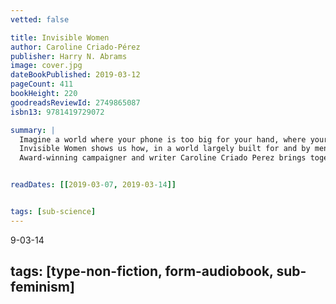 ```yaml
---
vetted: false

title: Invisible Women
author: Caroline Criado-Pérez
publisher: Harry N. Abrams
image: cover.jpg
dateBookPublished: 2019-03-12
pageCount: 411
bookHeight: 220
goodreadsReviewId: 2749865087
isbn13: 9781419729072

summary: |
  Imagine a world where your phone is too big for your hand, where your doctor prescribes a drug that is wrong for your body, where in a car accident you are 47% more likely to be seriously injured, where every week the countless hours of work you do are not recognised or valued. If any of this sounds familiar, chances are that you're a woman.
  Invisible Women shows us how, in a world largely built for and by men, we are systematically ignoring half the population. It exposes the gender data gap – a gap in our knowledge that is at the root of perpetual, systemic discrimination against women, and that has created a pervasive but invisible bias with a profound effect on women’s lives.
  Award-winning campaigner and writer Caroline Criado Perez brings together for the first time an impressive range of case studies, stories and new research from across the world that illustrate the hidden ways in which women are forgotten, and the impact this has on their health and well-being. From government policy and medical research, to technology, workplaces, urban planning and the media, Invisible Women reveals the biased data that excludes women. In making the case for change, this powerful and provocative book will make you see the world anew.


readDates: [[2019-03-07, 2019-03-14]]


tags: [sub-science]
---
```

9-03-14

tags: [type-non-fiction, form-audiobook, sub-feminism]
---
